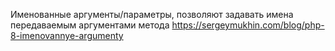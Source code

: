 Именованные аргументы/параметры, позволяют задавать имена передаваемым аргументами метода
https://sergeymukhin.com/blog/php-8-imenovannye-argumenty